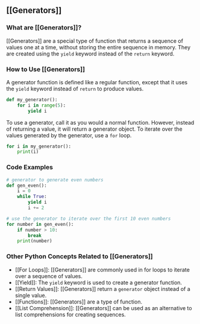 ## [[Generators]]

### What are [[Generators]]?
[[Generators]] are a special type of function that returns a sequence of values one at a time, without storing the entire sequence in memory. They are created using the `yield` keyword instead of the `return` keyword.

### How to Use [[Generators]]
A generator function is defined like a regular function, except that it uses the `yield` keyword instead of `return` to produce values.

```python
def my_generator():
    for i in range(5):
        yield i
```

To use a generator, call it as you would a normal function. However, instead of returning a value, it will return a generator object. To iterate over the values generated by the generator, use a `for` loop.

```python
for i in my_generator():
    print(i)
```

### Code Examples
```python
# generator to generate even numbers
def gen_even():
    i = 0
    while True:
        yield i
        i += 2
```

```python
# use the generator to iterate over the first 10 even numbers
for number in gen_even():
    if number > 10:
        break
    print(number)
```

### Other Python Concepts Related to [[Generators]]

- [[For Loops]]: [[Generators]] are commonly used in for loops to iterate over a sequence of values.
- [[Yield]]: The `yield` keyword is used to create a generator function.
- [[Return Values]]: [[Generators]] return a `generator` object instead of a single value.
- [[Functions]]: [[Generators]] are a type of function.
- [[List Comprehension]]: [[Generators]] can be used as an alternative to list comprehensions for creating sequences.